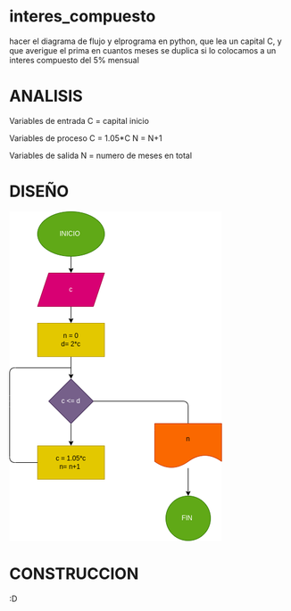 # interes_compuesto
hacer el diagrama de flujo y elprograma en python, que lea un capital C, y que averigue el prima en cuantos meses se duplica si lo colocamos a un interes compuesto del 5% mensual  

# ANALISIS
Variables de entrada
C = capital inicio

Variables de proceso
C = 1.05*C
N = N+1

Variables de salida
N = numero de meses en total

# DISEÑO 
![Diagrama de flujo](diagrama.png "diagrama de flujo")

# CONSTRUCCION 

:D